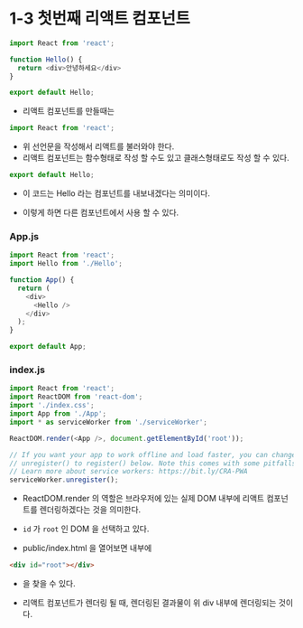 # 1-3 첫번째 리액트 컴포넌트

```js
import React from 'react';

function Hello() {
  return <div>안녕하세요</div>
}

export default Hello;
```

+ 리액트 컴포넌트를 만들때는

```javascript
import React from 'react';
```

+ 위 선언문을 작성해서 리액트를 불러와야 한다.
+ 리액트 컴포넌트는 함수형태로 작성 할 수도 있고 클래스형태로도 작성 할 수 있다.

```javascript
export default Hello;
```

+ 이 코드는 Hello 라는 컴포넌트를 내보내겠다는 의미이다. 

+ 이렇게 하면 다른 컴포넌트에서 사용 할 수 있다.

  

### App.js

```javascript
import React from 'react';
import Hello from './Hello';

function App() {
  return (
    <div>
      <Hello />
    </div>
  );
}

export default App;
```

### index.js

```javascript
import React from 'react';
import ReactDOM from 'react-dom';
import './index.css';
import App from './App';
import * as serviceWorker from './serviceWorker';

ReactDOM.render(<App />, document.getElementById('root'));

// If you want your app to work offline and load faster, you can change
// unregister() to register() below. Note this comes with some pitfalls.
// Learn more about service workers: https://bit.ly/CRA-PWA
serviceWorker.unregister();
```

+ ReactDOM.render 의 역할은 브라우저에 있는 실제 DOM 내부에 리액트 컴포넌트를 렌더링하겠다는 것을 의미한다.
+  `id` 가 `root` 인 DOM 을 선택하고 있다.

+ public/index.html 을 열어보면 내부에

```html
<div id="root"></div>
```

+ 을 찾을 수 있다.

+ 리액트 컴포넌트가 렌더링 될 때, 렌더링된 결과물이 위 div 내부에 렌더링되는 것이다.
